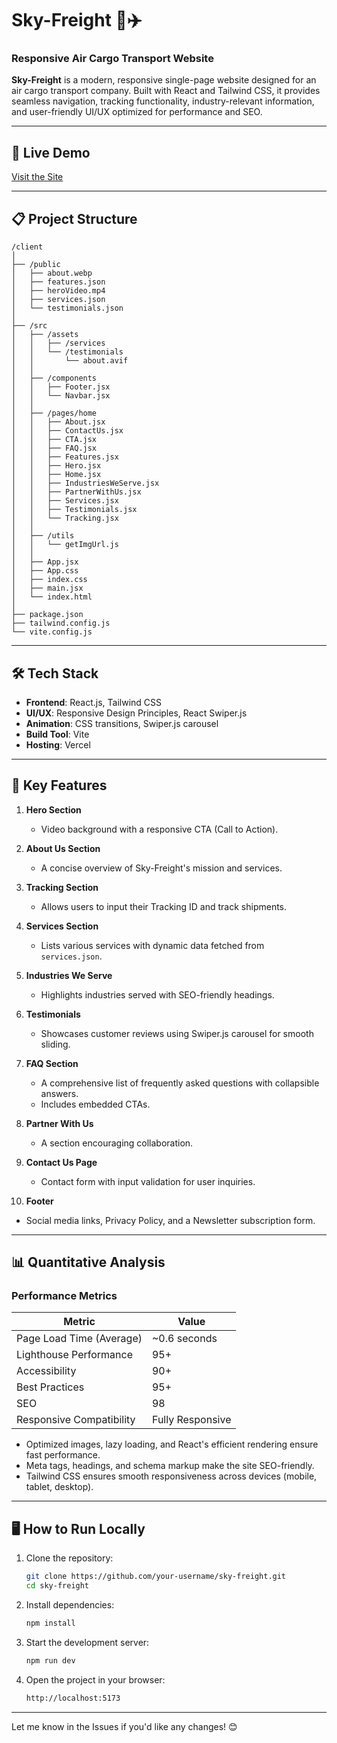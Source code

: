 # Sky-Freight 🚚✈️  
### Responsive Air Cargo Transport Website  

**Sky-Freight** is a modern, responsive single-page website designed for an air cargo transport company. Built with React and Tailwind CSS, it provides seamless navigation, tracking functionality, industry-relevant information, and user-friendly UI/UX optimized for performance and SEO.

---

## 🚀 **Live Demo**  
[Visit the Site](https://sky-freight.vercel.app/)

---

## 📋 **Project Structure**  

```
/client
│
├── /public
│   ├── about.webp
│   ├── features.json
│   ├── heroVideo.mp4
│   ├── services.json
│   └── testimonials.json
│
├── /src
│   ├── /assets
│   │   ├── /services
│   │   └── /testimonials
│   │       └── about.avif
│   │
│   ├── /components
│   │   ├── Footer.jsx
│   │   └── Navbar.jsx
│   │
│   ├── /pages/home
│   │   ├── About.jsx
│   │   ├── ContactUs.jsx
│   │   ├── CTA.jsx
│   │   ├── FAQ.jsx
│   │   ├── Features.jsx
│   │   ├── Hero.jsx
│   │   ├── Home.jsx
│   │   ├── IndustriesWeServe.jsx
│   │   ├── PartnerWithUs.jsx
│   │   ├── Services.jsx
│   │   ├── Testimonials.jsx
│   │   └── Tracking.jsx
│   │
│   ├── /utils
│   │   └── getImgUrl.js
│   │
│   ├── App.jsx
│   ├── App.css
│   ├── index.css
│   ├── main.jsx
│   └── index.html
│
├── package.json
├── tailwind.config.js
└── vite.config.js
```

---

## 🛠️ **Tech Stack**  

- **Frontend**: React.js, Tailwind CSS  
- **UI/UX**: Responsive Design Principles, React Swiper.js  
- **Animation**: CSS transitions, Swiper.js carousel  
- **Build Tool**: Vite  
- **Hosting**: Vercel  

---

## 🌟 **Key Features**  

1. **Hero Section**  
   - Video background with a responsive CTA (Call to Action).  

2. **About Us Section**  
   - A concise overview of Sky-Freight's mission and services.  

3. **Tracking Section**  
   - Allows users to input their Tracking ID and track shipments.  

4. **Services Section**  
   - Lists various services with dynamic data fetched from `services.json`.  

5. **Industries We Serve**  
   - Highlights industries served with SEO-friendly headings.  

6. **Testimonials**  
   - Showcases customer reviews using Swiper.js carousel for smooth sliding.  

7. **FAQ Section**  
   - A comprehensive list of frequently asked questions with collapsible answers.  
   - Includes embedded CTAs.  

8. **Partner With Us**  
   - A section encouraging collaboration.  

9. **Contact Us Page**  
   - Contact form with input validation for user inquiries.  

10. **Footer**  
   - Social media links, Privacy Policy, and a Newsletter subscription form.  

---

## 📊 **Quantitative Analysis**  

### **Performance Metrics**  

| Metric                      | Value           |
|-----------------------------|-----------------|
| Page Load Time (Average)    | ~0.6 seconds    |
| Lighthouse Performance     | 95+             |
| Accessibility               | 90+             |
| Best Practices              | 95+             |
| SEO                         | 98              |
| Responsive Compatibility    | Fully Responsive|

- Optimized images, lazy loading, and React's efficient rendering ensure fast performance.  
- Meta tags, headings, and schema markup make the site SEO-friendly.  
- Tailwind CSS ensures smooth responsiveness across devices (mobile, tablet, desktop).  

---

## 🖥️ **How to Run Locally**  

1. Clone the repository:  
   ```bash
   git clone https://github.com/your-username/sky-freight.git
   cd sky-freight
   ```

2. Install dependencies:  
   ```bash
   npm install
   ```

3. Start the development server:  
   ```bash
   npm run dev
   ```

4. Open the project in your browser:  
   ```bash
   http://localhost:5173
   ```

---

Let me know in the Issues if you'd like any changes! 😊
